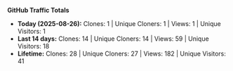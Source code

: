 
**GitHub Traffic Totals**

- **Today (2025-08-26):** Clones: 1 | Unique Cloners: 1 | Views: 1 | Unique Visitors: 1
- **Last 14 days:** Clones: 14 | Unique Cloners: 14 | Views: 59 | Unique Visitors: 18
- **Lifetime:** Clones: 28 | Unique Cloners: 27 | Views: 182 | Unique Visitors: 41
